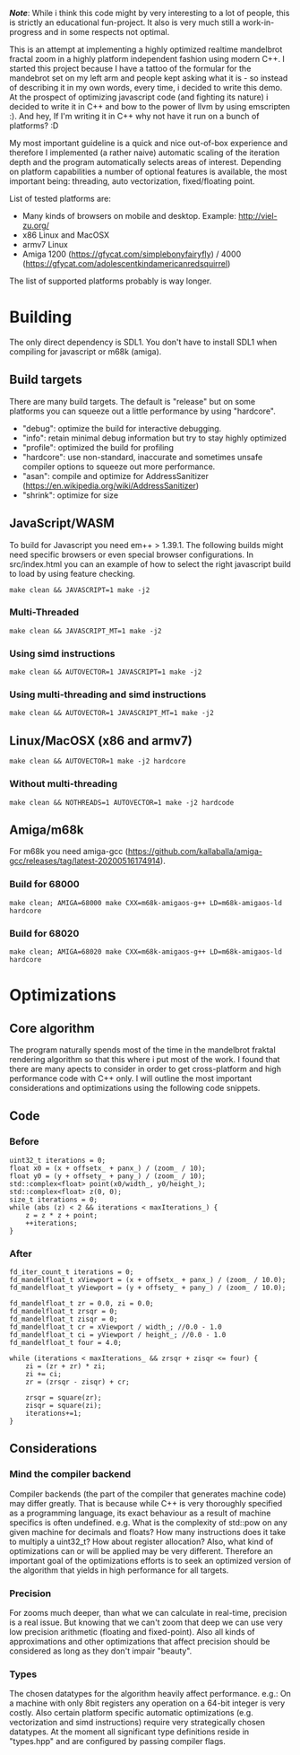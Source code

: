 ***Note***: While i think this code might by very interesting to a lot of people, this is strictly an educational fun-project. It also is very much still a work-in-progress and in some respects not optimal.

This is an attempt at implementing a highly optimized realtime mandelbrot fractal zoom in a highly platform independent fashion using modern C++. I started this project because I have a tattoo of the formular for the mandebrot set on my left arm and people kept asking what it is - so instead of describing it in my own words, every time, i decided to write this demo. At the prospect of optimizing javascript code (and fighting its nature) i decided to write it in C++ and bow to the power of llvm by using emscripten :). And hey, If I'm writing it in C++ why not have it run on a bunch of platforms? :D

My most important guideline is a quick and nice out-of-box experience and therefore I implemented (a rather naive) automatic scaling of the iteration depth and the program automatically selects areas of interest. Depending on platform capabilities a number of optional features is available, the most important being: threading, auto vectorization, fixed/floating point.

List of tested platforms are:
- Many kinds of browsers on mobile and desktop. Example: http://viel-zu.org/
- x86 Linux and MacOSX
- armv7 Linux
- Amiga 1200 (https://gfycat.com/simplebonyfairyfly) / 4000 (https://gfycat.com/adolescentkindamericanredsquirrel)

The list of supported platforms probably is way longer.

# Building

The only direct dependency is SDL1. You don't have to install SDL1 when compiling for javascript or m68k (amiga).

## Build targets

There are many build targets. The default is "release" but on some platforms you can squeeze out a little performance by using "hardcore".

* "debug": optimize the build for interactive debugging.
* "info": retain minimal debug information but try to stay highly optimized
* "profile": optimized the build for profiling
* "hardcore": use non-standard, inaccurate and sometimes unsafe compiler options to squeeze out more performance.
* "asan": compile and optimize for AddressSanitizer (https://en.wikipedia.org/wiki/AddressSanitizer)
* "shrink": optimize for size

## JavaScript/WASM
To build for Javascript you need em++ > 1.39.1. The following builds might need specific browsers or even special browser configurations. In src/index.html you can an example of how to select the right javascript build to load by using feature checking.
```
make clean && JAVASCRIPT=1 make -j2
```
### Multi-Threaded 
```
make clean && JAVASCRIPT_MT=1 make -j2
```
### Using simd instructions
```
make clean && AUTOVECTOR=1 JAVASCRIPT=1 make -j2
```
### Using multi-threading and simd instructions
```
make clean && AUTOVECTOR=1 JAVASCRIPT_MT=1 make -j2
```
## Linux/MacOSX (x86 and armv7)
```
make clean && AUTOVECTOR=1 make -j2 hardcore
```
### Without multi-threading
```
make clean && NOTHREADS=1 AUTOVECTOR=1 make -j2 hardcode
```
## Amiga/m68k

For m68k you need amiga-gcc (https://github.com/kallaballa/amiga-gcc/releases/tag/latest-20200516174914).

### Build for 68000
```
make clean; AMIGA=68000 make CXX=m68k-amigaos-g++ LD=m68k-amigaos-ld hardcore
```

### Build for 68020
```
make clean; AMIGA=68020 make CXX=m68k-amigaos-g++ LD=m68k-amigaos-ld hardcore
```
# Optimizations

## Core algorithm

The program naturally spends most of the time in the mandelbrot fraktal rendering algorithm so that this where i put most of the work.
I found that there are many apects to consider in order to get cross-platform and high performance code with C++ only. I will outline the most important considerations and optimizations using the following code snippets.

## Code

### Before
```
uint32_t iterations = 0;
float x0 = (x + offsetx_ + panx_) / (zoom_ / 10);
float y0 = (y + offsety_ + pany_) / (zoom_ / 10);
std::complex<float> point(x0/width_, y0/height_);
std::complex<float> z(0, 0);
size_t iterations = 0;
while (abs (z) < 2 && iterations < maxIterations_) {
    z = z * z + point;
    ++iterations;
}
```

### After
```
fd_iter_count_t iterations = 0;
fd_mandelfloat_t xViewport = (x + offsetx_ + panx_) / (zoom_ / 10.0);
fd_mandelfloat_t yViewport = (y + offsety_ + pany_) / (zoom_ / 10.0);

fd_mandelfloat_t zr = 0.0, zi = 0.0;
fd_mandelfloat_t zrsqr = 0;
fd_mandelfloat_t zisqr = 0;
fd_mandelfloat_t cr = xViewport / width_; //0.0 - 1.0
fd_mandelfloat_t ci = yViewport / height_; //0.0 - 1.0
fd_mandelfloat_t four = 4.0;

while (iterations < maxIterations_ && zrsqr + zisqr <= four) {
    zi = (zr + zr) * zi;
    zi += ci;
    zr = (zrsqr - zisqr) + cr;

    zrsqr = square(zr);
    zisqr = square(zi);
    iterations+=1;
}
```
## Considerations
### Mind the compiler backend
Compiler backends (the part of the compiler that generates machine code) may differ greatly. That is because while C++ is very thoroughly specified as a programming language, its exact behaviour as a result of machine specifics is often undefined. e.g. What is the complexity of std::pow on any given machine for decimals and floats? How many instructions does it take to multiply a uint32_t? How about register allocation?
Also, what kind of optimizations can or will be applied may be very different. Therefore an important goal of the optimizations efforts is to seek an optimized version of the algorithm that yields in high performance for all targets.

### Precision
For zooms much deeper, than what we can calculate in real-time, precision is a real issue. But knowing that we can't zoom that deep we can use very low precision arithmetic (floating and fixed-point). Also all kinds of approximations and other optimizations that affect precision should be considered as long as they don't impair "beauty".

### Types
The chosen datatypes for the algorithm heavily affect performance. e.g.: On a machine with only 8bit registers any operation on a 64-bit integer is very costly. Also certain platform specific automatic optimizations (e.g. vectorization and simd instructions) require very strategically chosen datatypes. At the moment all significant type definitions reside in "types.hpp" and are configured by passing compiler flags.
